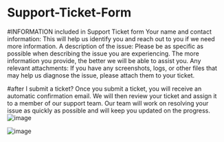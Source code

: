 # Support-Ticket-Form
#INFORMATION included in Support Ticket form
Your name and contact information: This will help us identify you and reach out to you if we need more information.
A description of the issue: Please be as specific as possible when describing the issue you are experiencing. The more information you provide, the better we will be able to assist you.
Any relevant attachments: If you have any screenshots, logs, or other files that may help us diagnose the issue, please attach them to your ticket.

#after I submit a ticket?
Once you submit a ticket, you will receive an automatic confirmation email. We will then review your ticket and assign it to a member of our support team. Our team will work on resolving your issue as quickly as possible and will keep you updated on the progress.
![image](https://github.com/saurav0109/Support-Ticket-Form/assets/95297724/9552f292-13ca-4182-8672-0c5b2dd461da)

![image](https://github.com/saurav0109/Support-Ticket-Form/assets/95297724/a0ecae8e-7e9c-4c62-ae43-a445c119856e)

